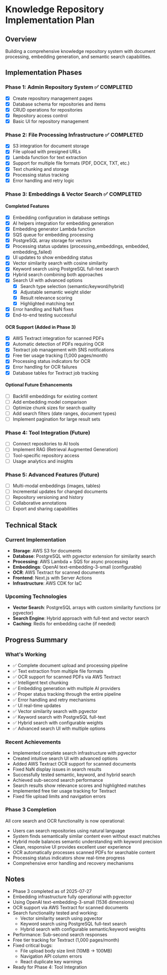 # Knowledge Repository Implementation Plan

## Overview
Building a comprehensive knowledge repository system with document processing, embedding generation, and semantic search capabilities.

## Implementation Phases

### Phase 1: Admin Repository System ✅ COMPLETED
- [x] Create repository management pages
- [x] Database schema for repositories and items
- [x] CRUD operations for repositories
- [x] Repository access control
- [x] Basic UI for repository management

### Phase 2: File Processing Infrastructure ✅ COMPLETED
- [x] S3 integration for document storage
- [x] File upload with presigned URLs
- [x] Lambda function for text extraction
- [x] Support for multiple file formats (PDF, DOCX, TXT, etc.)
- [x] Text chunking and storage
- [x] Processing status tracking
- [x] Error handling and retry logic

### Phase 3: Embeddings & Vector Search ✅ COMPLETED

#### Completed Features
- [x] Embedding configuration in database settings
- [x] AI helpers integration for embedding generation
- [x] Embedding generator Lambda function
- [x] SQS queue for embedding processing
- [x] PostgreSQL array storage for vectors
- [x] Processing status updates (processing_embeddings, embedded, embedding_failed)
- [x] UI updates to show embedding status
- [x] Vector similarity search with cosine similarity
- [x] Keyword search using PostgreSQL full-text search
- [x] Hybrid search combining both approaches
- [x] Search UI with advanced options
  - [x] Search type selection (semantic/keyword/hybrid)
  - [x] Adjustable semantic weight slider
  - [x] Result relevance scoring
  - [x] Highlighted matching text
- [x] Error handling and NaN fixes
- [x] End-to-end testing successful

#### OCR Support (Added in Phase 3)
- [x] AWS Textract integration for scanned PDFs
- [x] Automatic detection of PDFs requiring OCR
- [x] Textract job management with SNS notifications
- [x] Free tier usage tracking (1,000 pages/month)
- [x] Processing status indicators for OCR
- [x] Error handling for OCR failures
- [x] Database tables for Textract job tracking

#### Optional Future Enhancements
- [ ] Backfill embeddings for existing content
- [ ] Add embedding model comparison
- [ ] Optimize chunk sizes for search quality
- [ ] Add search filters (date ranges, document types)
- [ ] Implement pagination for large result sets

### Phase 4: Tool Integration (Future)
- [ ] Connect repositories to AI tools
- [ ] Implement RAG (Retrieval Augmented Generation)
- [ ] Tool-specific repository access
- [ ] Usage analytics and insights

### Phase 5: Advanced Features (Future)
- [ ] Multi-modal embeddings (images, tables)
- [ ] Incremental updates for changed documents
- [ ] Repository versioning and history
- [ ] Collaborative annotations
- [ ] Export and sharing capabilities

## Technical Stack

### Current Implementation
- **Storage**: AWS S3 for documents
- **Database**: PostgreSQL with pgvector extension for similarity search
- **Processing**: AWS Lambda + SQS for async processing
- **Embeddings**: OpenAI text-embedding-3-small (configurable)
- **OCR**: AWS Textract for scanned documents
- **Frontend**: Next.js with Server Actions
- **Infrastructure**: AWS CDK for IaC

### Upcoming Technologies
- **Vector Search**: PostgreSQL arrays with custom similarity functions (or pgvector)
- **Search Engine**: Hybrid approach with full-text and vector search
- **Caching**: Redis for embedding cache (if needed)

## Progress Summary

### What's Working
- ✅ Complete document upload and processing pipeline
- ✅ Text extraction from multiple file formats
- ✅ OCR support for scanned PDFs via AWS Textract
- ✅ Intelligent text chunking
- ✅ Embedding generation with multiple AI providers
- ✅ Proper status tracking through the entire pipeline
- ✅ Error handling and retry mechanisms
- ✅ UI real-time updates
- ✅ Vector similarity search with pgvector
- ✅ Keyword search with PostgreSQL full-text
- ✅ Hybrid search with configurable weights
- ✅ Advanced search UI with multiple options

### Recent Achievements
- Implemented complete search infrastructure with pgvector
- Created intuitive search UI with advanced options
- Added AWS Textract OCR support for scanned documents
- Fixed NaN display issues in search results
- Successfully tested semantic, keyword, and hybrid search
- Achieved sub-second search performance
- Search results show relevance scores and highlighted matches
- Implemented free tier usage tracking for Textract
- Fixed file upload limits and navigation errors

### Phase 3 Completion
All core search and OCR functionality is now operational:
- Users can search repositories using natural language
- System finds semantically similar content even without exact matches
- Hybrid mode balances semantic understanding with keyword precision
- Clean, responsive UI provides excellent user experience
- OCR automatically processes scanned PDFs for searchable content
- Processing status indicators show real-time progress
- Comprehensive error handling and recovery mechanisms

## Notes
- Phase 3 completed as of 2025-07-27
- Embedding infrastructure fully operational with pgvector
- Using OpenAI text-embedding-3-small (1536 dimensions)
- OCR support via AWS Textract for scanned documents
- Search functionality tested and working:
  - Vector similarity search using pgvector
  - Keyword search using PostgreSQL full-text search
  - Hybrid search with configurable semantic/keyword weights
- Performance: Sub-second search responses
- Free tier tracking for Textract (1,000 pages/month)
- Fixed critical bugs:
  - File upload body size limit (10MB → 100MB)
  - Navigation API column errors
  - React duplicate key warnings
- Ready for Phase 4: Tool Integration